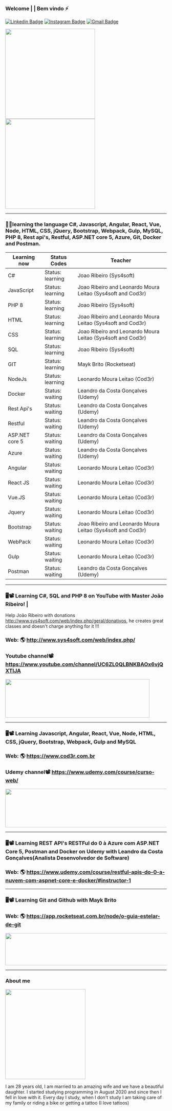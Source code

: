 ### Welcome | | Bem vindo ⚡

<!--
**Swankfuck/Swankfuck** is a ✨ _special_ ✨ repository because its `README.md` (this file) appears on your GitHub profile.

Here are some ideas to get you started:

- 🔭 I’m currently working on ...
- 🌱 I’m currently learning ...
- 👯 I’m looking to collaborate on ...
- 🤔 I’m looking for help with ...
- 💬 Ask me about ...
- 📫 How to reach me: ...
- 😄 Pronouns: ...
- ⚡ Fun fact: ...
img.gif-->

[![Linkedin Badge](https://img.shields.io/badge/-Linkedin-blue?style=flat-square&logo=Linkedin&logoColor=white&link=https:/https://www.linkedin.com/in/vitor-brussolo-zerbato-474447176//)](https://www.linkedin.com/in/vitor-brussolo-zerbato-474447176//)
[![Instagram Badge](https://img.shields.io/badge/-Instagram-a43b9d?style=flat-square&logo=Instagram&logoColor=white&link=https://https://www.instagram.com/vihhbz/?hl=pt-br/)](https://www.instagram.com/vihhbz/?hl=pt-br/)
[![Gmail Badge](https://img.shields.io/badge/-Gmail-c14438?style=flat-square&logo=Gmail&logoColor=white&link=mailto:vitorbrussolo@gmail.com)](mailto:vitorbrussolo@gmail.com)
<p float="left">
<img style="margin: 0 auto" src="https://media.giphy.com/media/h4HxXVdFQIBq6vMt1q/giphy.gif" height="280">
<img style="margin: 0 auto" src="https://user-images.githubusercontent.com/70340981/93691562-2aad8800-fabd-11ea-96b8-55b8414d9b1b.png" height="280">
</p>


---------------------------------------------------------------------------------------------------------------------------------------------------------

### 👨‍💻learning the language C#, Javascript, Angular, React, Vue, Node, HTML, CSS, jQuery, Bootstrap, Webpack, Gulp, MySQL, PHP 8, Rest api's, Restful, ASP.NET core 5, Azure, Git, Docker and Postman.



|Learning now          | Status Codes                                       |Teacher                                                         |
|----------------------|----------------------------------------------------|----------------------------------------------------------------|
|C#                    | Status: learning                                   |Joao Ribeiro (Sys4soft)                                         |
|JavaScript            | Status: learning                                   |Joao Ribeiro and Leonardo Moura Leitao (Sys4soft and Cod3r)     |
|PHP 8                 | Status: learning                                   |Joao Ribeiro (Sys4soft)                                         |
|HTML                  | Status: learning                                   |Joao Ribeiro and Leonardo Moura Leitao (Sys4soft and Cod3r)     |
|CSS                   | Status: learning                                   |Joao Ribeiro and Leonardo Moura Leitao (Sys4soft and Cod3r)     |
|SQL                   | Status: learning                                   |Joao Ribeiro (Sys4soft)                                         |
|GIT                   | Status: learning                                   |Mayk Brito (Rocketseat)                                         |
|NodeJs                | Status: learning                                   |Leonardo Moura Leitao (Cod3r)                                   |
|Docker                | Status: waiting                                    |Leandro da Costa Gonçalves (Udemy)                              |
|Rest Api's            | Status: waiting                                    |Leandro da Costa Gonçalves (Udemy)                              |
|Restful               | Status: waiting                                    |Leandro da Costa Gonçalves (Udemy)                              |
|ASP.NET core 5        | Status: waiting                                    |Leandro da Costa Gonçalves (Udemy)                              |
|Azure                 | Status: waiting                                    |Leandro da Costa Gonçalves (Udemy)                              |
|Angular               | Status: waiting                                    |Leonardo Moura Leitao (Cod3r)                                   |
|React JS              | Status: waiting                                    |Leonardo Moura Leitao (Cod3r)                                   |
|Vue.JS                | Status: waiting                                    |Leonardo Moura Leitao (Cod3r)                                   |
|Jquery                | Status: waiting                                    |Leonardo Moura Leitao (Cod3r)                                   |
|Bootstrap             | Status: waiting                                    |Joao Ribeiro and Leonardo Moura Leitao (Sys4soft and Cod3r)     |
|WebPack               | Status: waiting                                    |Leonardo Moura Leitao (Cod3r)                                   |
|Gulp                  | Status: waiting                                    |Leonardo Moura Leitao (Cod3r)                                   |
|Postman               | Status: waiting                                    |Leandro da Costa Gonçalves (Udemy)                              |
 
---------------------------------------------------------------------------------------------------------------------------------------------------------

### 🖥📽 Learning C#, SQL and PHP 8 on YouTube with Master João Ribeiro! |


Help João Ribeiro with donations  http://www.sys4soft.com/web/index.php/geral/donativos, he creates great classes and doesn't charge anything for it !!! 

### Web: 🌎 http://www.sys4soft.com/web/index.php/<br>
### Youtube channel📽 https://www.youtube.com/channel/UC6ZL0QLBNKBAOx6vjQXTIJA<br>


 <img src="https://user-images.githubusercontent.com/70340981/93710679-e652d400-fb1e-11ea-9fb9-582eaaa4f9bf.png" width="450" height="120"/>
 
 ---------------------------------------------------------------------------------------------------------------------------------------------------------

### 🖥📽 Learning Javascript, Angular, React, Vue, Node, HTML, CSS, jQuery, Bootstrap, Webpack, Gulp and MySQL

### Web: 🌎 https://www.cod3r.com.br
### Udemy channel📽 https://www.udemy.com/course/curso-web/


<img src="https://user-images.githubusercontent.com/70340981/104071249-870cf280-51e7-11eb-8231-e85893dc65bf.png" width="550" height="120"/>


---------------------------------------------------------------------------------------------------------------------------------------------------------

### 🖥📽 Learning REST API's RESTFul do 0 à Azure com ASP.NET Core 5, Postman and Docker on Udemy with Leandro da Costa Gonçalves(Analista Desenvolvedor de Software)

### Web: 🌎 https://www.udemy.com/course/restful-apis-do-0-a-nuvem-com-aspnet-core-e-docker/#instructor-1


---------------------------------------------------------------------------------------------------------------------------------------------------------

### 🖥📽 Learning Git and Github with Mayk Brito


### Web: 🌎 https://app.rocketseat.com.br/node/o-guia-estelar-de-git



<img src="https://user-images.githubusercontent.com/70340981/106161544-e6ff1500-6165-11eb-9764-9713e424cfca.png" width="550" height="100"/>



---------------------------------------------------------------------------------------------------------------------------------------------------------
### About me

 <img src="https://user-images.githubusercontent.com/70340981/104138290-e7d03280-5381-11eb-8dea-7edc9064a917.png" width="250" height="280"/>

I am 28 years old, I am married to an amazing wife and we have a beautiful daughter. I started studying programming in August 2020 and since then I fell in love with it. Every day I study, when I don't study I am taking care of my family or riding a bike or getting a tattoo (I love tattoos)

 
